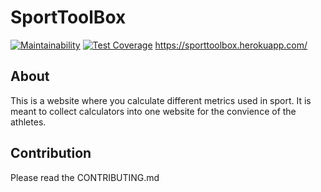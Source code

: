# SportToolBox
[![Maintainability](https://api.codeclimate.com/v1/badges/280e62d048bcb77bf228/maintainability)](https://codeclimate.com/github/Segelzwerg/SportToolBox/maintainability) [![Test Coverage](https://api.codeclimate.com/v1/badges/280e62d048bcb77bf228/test_coverage)](https://codeclimate.com/github/Segelzwerg/SportToolBox/test_coverage) https://sporttoolbox.herokuapp.com/
## About
This is a website where you calculate different metrics used in sport. It is meant to collect calculators into one website for the convience of the athletes.


## Contribution

Please read the CONTRIBUTING.md
